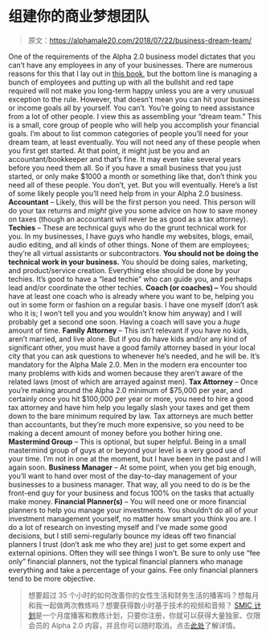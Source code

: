 # 组建你的商业梦想团队

> 原文：<https://alphamale20.com/2018/07/22/business-dream-team/>

One of the requirements of the Alpha 2.0 business model dictates that you can’t have any employees in any of your businesses. There are numerous reasons for this that I lay out in [this book](http://www.alphamalebook.com), but the bottom line is managing a bunch of employees and putting up with all the bullshit and red tape required will not make you long-term happy unless you are a very unusual exception to the rule.
However, that doesn’t mean you can hit your business or income goals all by yourself. You can’t. You’re going to need assistance from a lot of other people.
I view this as assembling your “dream team.” This is a small, core group of people who will help you accomplish your financial goals.
I’m about to list common categories of people you’ll need for your dream team, at least eventually. You will not need any of these people when you first get started. At that point, it might just be you and an accountant/bookkeeper and that’s fine. It may even take several years before you need them all. So if you have a small business that you just started, or only make $1000 a month or something like that, don’t think you need all of these people. You don’t, yet.
But you will eventually.
Here’s a list of some likely people you’ll need help from in your Alpha 2.0 business.
**Accountant** – Likely, this will be the first person you need. This person will do your tax returns and *might* give you some advice on how to save money on taxes (though an accountant will never be as good as a tax attorney).
**Techies** – These are technical guys who do the grunt technical work for you. In my businesses, I have guys who handle my websites, blogs, email, audio editing, and all kinds of other things. None of them are employees; they’re all virtual assistants or subcontractors. **You should not be doing the technical work in your business.** You should be doing sales, marketing, and product/service creation. Everything else should be done by your techies. It’s good to have a “lead techie” who can guide you, and perhaps lead and/or coordinate the other techies.
**Coach (or coaches) –** You should have at least one coach who is already where you want to be, helping you out in some form or fashion on a regular basis. I have one myself (don’t ask who it is; I won’t tell you and you wouldn’t know him anyway) and I will probably get a second one soon. Having a coach will save you a *huge* amount of time.
**Family Attorney** – This isn’t relevant if you have no kids, aren’t married, and live alone. But if you do have kids and/or any kind of significant other, you must have a good family attorney based in your local city that you can ask questions to whenever he’s needed, and he will be. It’s mandatory for the Alpha Male 2.0\. Men in the modern era encounter too many problems with kids and women because they aren’t aware of the related laws (most of which are arrayed against men).
**Tax Attorney** – Once you’re making around the Alpha 2.0 minimum of $75,000 per year, and certainly once you hit $100,000 per year or more, you need to hire a good tax attorney and have him help you legally slash your taxes and get them down to the bare minimum required by law. Tax attorneys are much better than accountants, but they’re much more expensive, so you need to be making a decent amount of money before you bother hiring one.
**Mastermind Group** – This is optional, but super helpful. Being in a small mastermind group of guys at or beyond your level is a very good use of your time. I’m not in one at the moment, but I have been in the past and I will again soon.
**Business Manager** – At some point, when you get big enough, you’ll want to hand over most of the day-to-day management of your businesses to a business manager. That way, all you need to do is be the front-end guy for your business and focus 100% on the tasks that actually make money.
**Financial Planner(s)** – You will need one or more financial planners to help you manage your investments. You shouldn’t do all of your investment management yourself, no matter how smart you think you are. I do a lot of research on investing myself and I’ve made some good decisions, but I still semi-regularly bounce my ideas off two financial planners I trust (don’t ask me who they are) just to get some expert and external opinions. Often they will see things I won’t. Be sure to only use “fee only” financial planners, not the typical financial planners who manage everything and take a percentage of your gains. Fee only financial planners tend to be more objective.

> 想要超过 35 个小时的如何改善你的女性生活和财务生活的播客吗？想每月和我一起做两次教练吗？想要获得数小时基于技术的视频和音频？ [SMIC 计划](https://alphamale20.kartra.com/page/vIL17)是一个月度播客和教练计划，只要你注册，你就可以获得大量独家、仅限会员的 Alpha 2.0 内容，并且你可以随时取消。点击[此处](https://alphamale20.kartra.com/page/vIL17)了解详情。